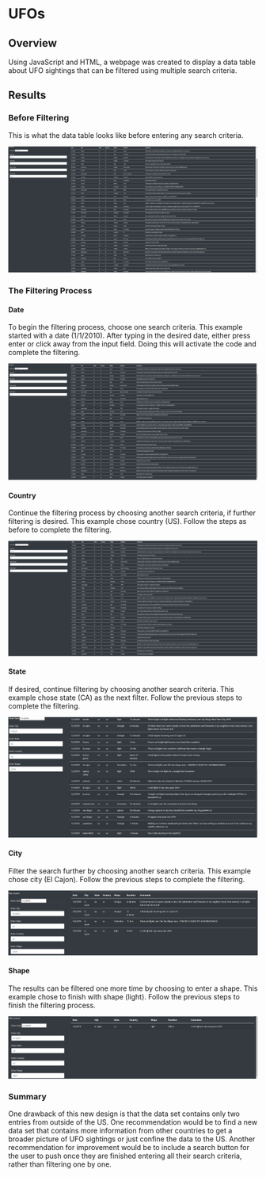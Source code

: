 # UFOs
## Overview
Using JavaScript and HTML, a webpage was created to display a data table about UFO sightings that can be filtered using multiple search criteria.
## Results
### Before Filtering
This is what the data table looks like before entering any search criteria.

![before](https://github.com/dkleitsch/UFOs/blob/main/filtered%20images/before.png)

### The Filtering Process
#### Date
To begin the filtering process, choose one search criteria.  This example started with a date (1/1/2010).  After typing in the desired date, either press enter or click away from the input field.  Doing this will activate the code and complete the filtering.

![date](https://github.com/dkleitsch/UFOs/blob/main/filtered%20images/date.png)

#### Country
Continue the filtering process by choosing another search criteria, if further filtering is desired.  This example chose country (US).  Follow the steps as before to complete the filtering.  

![country](https://github.com/dkleitsch/UFOs/blob/main/filtered%20images/country.png)

#### State
If desired, continue filtering by choosing another search criteria.  This example chose state (CA) as the next filter.  Follow the previous steps to complete the filtering.

![state](https://github.com/dkleitsch/UFOs/blob/main/filtered%20images/state.png)

#### City
Filter the search further by choosing another search criteria.  This example chose city (El Cajon).  Follow the previous steps to complete the filtering.

![city](https://github.com/dkleitsch/UFOs/blob/main/filtered%20images/city.png)

#### Shape
The results can be filtered one more time by choosing to enter a shape.  This example chose to finish with shape (light).  Follow the previous steps to finish the filtering process.

![shape](https://github.com/dkleitsch/UFOs/blob/main/filtered%20images/shape.png)

### Summary
One drawback of this new design is that the data set contains only two entries from outside of the US.  One recommendation would be to find a new data set that contains more information from other countries to get a broader picture of UFO sightings or just confine the data to the US.  Another recommendation for improvement would be to include a search button for the user to push once they are finished entering all their search criteria, rather than filtering one by one.



